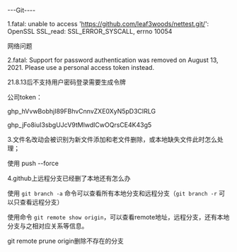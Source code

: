 ---Git----

1.fatal: unable to access 'https://github.com/leaf3woods/nettest.git/': OpenSSL SSL_read: SSL_ERROR_SYSCALL, errno 10054

网络问题



2.fatal: Support for password authentication was removed on August 13, 2021. Please use a personal access token instead.

21.8.13后不支持用户密码登录需要生成令牌

公司token：

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

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



3.文件名改动会被识别为新文件添加和老文件删除，或本地缺失文件此时怎么处理；

使用 push --force

4.github上远程分支已经删了本地还有怎么办

使用 `git branch -a` 命令可以查看所有本地分支和远程分支（`git branch -r` 可以只查看远程分支）

使用命令 `git remote show origin`，可以查看remote地址，远程分支，还有本地分支与之相对应关系等信息。

git remote prune origin删除不存在的分支



